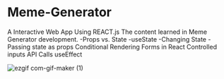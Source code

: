# Meme-Generator
A Interactive Web App Using REACT.js
The content learned in Meme Generator development.
-Props vs. State
-useState
-Changing State
-Passing state as props
Conditional Rendering
Forms in React
Controlled inputs
API Calls
useEffect


![ezgif com-gif-maker (1)](https://user-images.githubusercontent.com/81869501/196266866-0537f080-2a9b-41d3-bd70-954c7d5be68a.gif)
